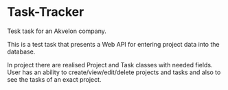 # Task-Tracker
Tesk task for an Akvelon company.

This is a test task that presents a Web API for entering project data into the database.

In project there are realised Project and Task classes with needed fields. User has an ability to create/view/edit/delete projects and tasks and also to see the tasks of an exact project.
